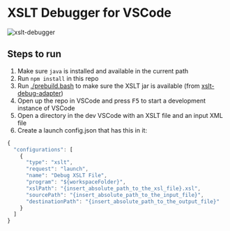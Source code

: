 # XSLT Debugger for VSCode

![xslt-debugger](https://user-images.githubusercontent.com/253202/76785314-383b2b80-6783-11ea-9d49-6e952757c098.gif)


## Steps to run

1. Make sure `java` is installed and available in the current path
1. Run `npm install` in this repo
1. Run [./prebuild.bash](./prebuild.bash) to make sure the XSLT jar is available (from [xslt-debug-adapter](https://github.com/philschatz/xslt-debug-adapter))
1. Open up the repo in VSCode and press <kbd>F5</kbd> to start a development instance of VSCode
1. Open a directory in the dev VSCode with an XSLT file and an input XML file
1. Create a launch config.json that has this in it:

```js
{
  "configurations": [
    {
      "type": "xslt",
      "request": "launch",
      "name": "Debug XSLT File",
      "program": "${workspaceFolder}",
      "xslPath": "{insert_absolute_path_to_the_xsl_file}.xsl",
      "sourcePath": "{insert_absolute_path_to_the_input_file}",
      "destinationPath": "{insert_absolute_path_to_the_output_file}"
    }
  ]
}
